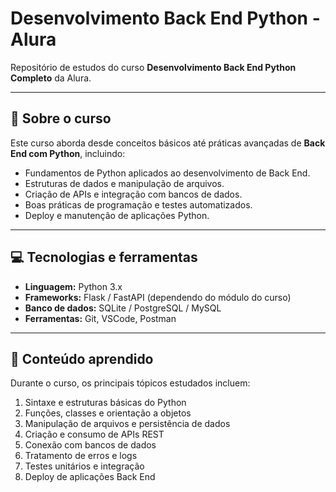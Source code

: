 # Desenvolvimento Back End Python - Alura

Repositório de estudos do curso **Desenvolvimento Back End Python Completo** da Alura.

---

## 📖 Sobre o curso
Este curso aborda desde conceitos básicos até práticas avançadas de **Back End com Python**, incluindo:

- Fundamentos de Python aplicados ao desenvolvimento de Back End.
- Estruturas de dados e manipulação de arquivos.
- Criação de APIs e integração com bancos de dados.
- Boas práticas de programação e testes automatizados.
- Deploy e manutenção de aplicações Python.

---

## 💻 Tecnologias e ferramentas
- **Linguagem:** Python 3.x  
- **Frameworks:** Flask / FastAPI (dependendo do módulo do curso)  
- **Banco de dados:** SQLite / PostgreSQL / MySQL  
- **Ferramentas:** Git, VSCode, Postman  

---

## 📝 Conteúdo aprendido
Durante o curso, os principais tópicos estudados incluem:

1. Sintaxe e estruturas básicas do Python
2. Funções, classes e orientação a objetos
3. Manipulação de arquivos e persistência de dados
4. Criação e consumo de APIs REST
5. Conexão com bancos de dados
6. Tratamento de erros e logs
7. Testes unitários e integração
8. Deploy de aplicações Back End  
